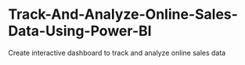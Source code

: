 # Track-And-Analyze-Online-Sales-Data-Using-Power-BI
Create interactive dashboard to track and analyze online sales data
